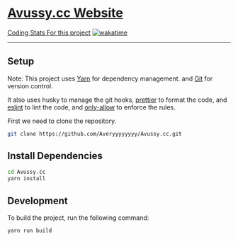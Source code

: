 # [Avussy.cc Website](https://www.avussy.cc/)

[Coding Stats For this project](https://wakatime.com/@Averyyyyyyyy/projects/ufsztpppcp?start=2022-05-15&end=2022-05-21)
[![wakatime](https://wakatime.com/badge/user/dd61c1c6-66ac-402b-826f-ec5b3c62aea3/project/c1df6061-db51-40bf-9aa3-3404cf4d8ac9.svg?style=for-the-badge)](https://wakatime.com/badge/user/dd61c1c6-66ac-402b-826f-ec5b3c62aea3/project/c1df6061-db51-40bf-9aa3-3404cf4d8ac9)

---

## Setup

Note: This project uses [Yarn](https://yarnpkg.com/) for dependency management.
and [Git](https://git-scm.com/) for version control.

It also uses husky to manage the git hooks, [prettier](https://prettier.io/) to
format the code, and [eslint](https://eslint.org/) to lint the code, and
[only-allow](https://www.npmjs.com/package/only-allow) to enforce the rules.

First we need to clone the repository.

```bash
git clone https://github.com/Averyyyyyyyy/Avussy.cc.git
```

## Install Dependencies

```bash
cd Avussy.cc
yarn install
```

## Development

To build the project, run the following command:

```bash
yarn run build
```
